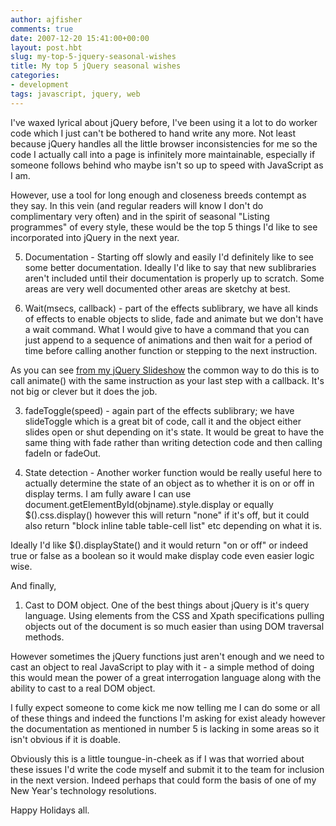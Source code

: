 ```yaml
---
author: ajfisher
comments: true
date: 2007-12-20 15:41:00+00:00
layout: post.hbt
slug: my-top-5-jquery-seasonal-wishes
title: My top 5 jQuery seasonal wishes
categories:
- development
tags: javascript, jquery, web
---
```


I've waxed lyrical about jQuery before, I've been using it a lot to do worker code which I just can't be bothered to hand write any more. Not least because jQuery handles all the little browser inconsistencies for me so the code I actually call into a page is infinitely more maintainable, especially if someone follows behind who maybe isn't so up to speed with JavaScript as I am.

However, use a tool for long enough and closeness breeds contempt as they say. In this vein (and regular readers will know I don't do complimentary very often) and in the spirit of seasonal "Listing programmes" of every style, these would be the top 5 things I'd like to see incorporated into jQuery in the next year.

5. Documentation - Starting off slowly and easily I'd definitely like to see some better documentation. Ideally I'd like to say that new sublibraries aren't included until their documentation is properly up to scratch. Some areas are very well documented other areas are sketchy at best.

4. Wait(msecs, callback) - part of the effects sublibrary, we have all kinds of effects to enable objects to slide, fade and animate but we don't have a wait command. What I would give to have a command that you can just append to a sequence of animations and then wait for a period of time before calling another function or stepping to the next instruction.

As you can see [from my jQuery Slideshow](http://technologytreason.blogspot.com/2007/10/jquery-slideshow.html) the common way to do this is to call animate() with the same instruction as your last step with a callback. It's not big or clever but it does the job.

3. fadeToggle(speed) - again part of the effects sublibrary; we have slideToggle which is a great bit of code, call it and the object either slides open or shut depending on it's state. It would be great to have the same thing with fade rather than writing detection code and then calling fadeIn or fadeOut.

2. State detection - Another worker function would be really useful here to actually determine the state of an object as to whether it is on or off in display terms. I am fully aware I can use document.getElementById(objname).style.display or equally $().css.display() however this will return "none" if it's off, but it could also return "block inline table table-cell list" etc depending on what it is.

Ideally I'd like $().displayState() and it would return "on or off" or indeed true or false as a boolean so it would make display code even easier logic wise.

And finally,

1. Cast to DOM object. One of the best things about jQuery is it's query language. Using elements from the CSS and Xpath specifications pulling objects out of the document is so much easier than using DOM traversal methods.

However sometimes the jQuery functions just aren't enough and we need to cast an object to real JavaScript to play with it - a simple method of doing this would mean the power of a great interrogation language along with the ability to cast to a real DOM object.

I fully expect someone to come kick me now telling me I can do some or all of these things and indeed the functions I'm asking for exist aleady however the documentation as mentioned in number 5 is lacking in some areas so it isn't obvious if it is doable.

Obviously this is a little toungue-in-cheek as if I was that worried about these issues I'd write the code myself and submit it to the team for inclusion in the next version. Indeed perhaps that could form the basis of one of my New Year's technology resolutions.

Happy Holidays all.
